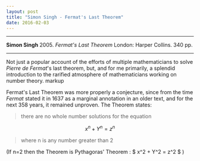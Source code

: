 ```yaml
---
layout: post
title: "Simon Singh - Fermat's Last Theorem"
date: 2016-02-03
---
```



***
<b>Simon Singh</b> 2005. _Fermat's Last Theorem_ London: Harper Collins. 340 pp.

***

Not just a popular account of the efforts of multiple mathematicians to solve *Pierre de Fermat*'s last theorem, but, and for me primarily, a splendid introduction to the rarified atmosphere of mathematicians working on number theory. markup

Fermat's Last Theorem was more properly a conjecture, since from the time *Fermat* stated it in 1637 as a marginal annotation in an older text, and for the next 358 years, it remained unproven.  The Theorem states:

>there are no whole number solutions for the equation 

$$x^{n} + Y^{n} = z^{n}$$

>where n is any number greater than 2

(If n=2 then the Theorem is Pythagoras' Theorem : $ x^2 + Y^2 = z^2 $ )

